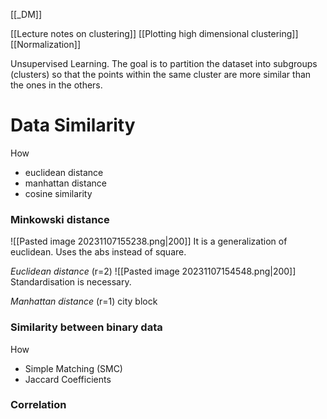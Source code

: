 [[_DM]]

[[Lecture notes on clustering]]
[[Plotting high dimensional clustering]]
[[Normalization]]

Unsupervised Learning.
The goal is to partition the dataset into subgroups (clusters) so that the points within the same cluster are more similar than the ones in the others.

# Data Similarity
How
- euclidean distance
- manhattan distance
- cosine similarity

### Minkowski distance
![[Pasted image 20231107155238.png|200]]
It is a generalization of euclidean. Uses the abs instead of square.

*Euclidean distance* (r=2)
![[Pasted image 20231107154548.png|200]]
Standardisation is necessary.

*Manhattan distance* (r=1)
city block

### Similarity between binary data
How
- Simple Matching (SMC)
- Jaccard Coefficients

### Correlation






